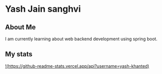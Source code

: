 <!--
**yash-khanted/yash-khanted** is a ✨ _special_ ✨ repository because its `README.md` (this file) appears on your GitHub profile.

Here are some ideas to get you started:

- 🔭 I’m currently working on ...
- 🌱 I’m currently learning ...
- 👯 I’m looking to collaborate on ...
- 🤔 I’m looking for help with ...
- 💬 Ask me about ...
- 📫 How to reach me: ...
- 😄 Pronouns: ...
- ⚡ Fun fact: ...
-->

# Yash Jain sanghvi
## About Me
I am currently learning about web backend development using spring boot.
## My stats

[!(https://github-readme-stats.vercel.app/api?username=yash-khanted)](https://github.com/anuraghazra/github-readme-stats)

